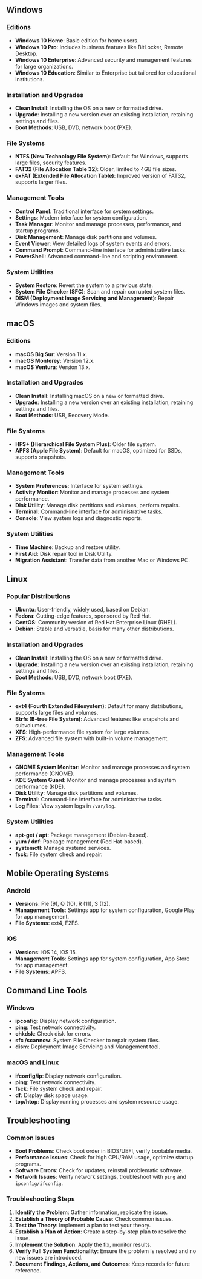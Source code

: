 
## Windows

### Editions
- **Windows 10 Home**: Basic edition for home users.
- **Windows 10 Pro**: Includes business features like BitLocker, Remote Desktop.
- **Windows 10 Enterprise**: Advanced security and management features for large organizations.
- **Windows 10 Education**: Similar to Enterprise but tailored for educational institutions.

### Installation and Upgrades
- **Clean Install**: Installing the OS on a new or formatted drive.
- **Upgrade**: Installing a new version over an existing installation, retaining settings and files.
- **Boot Methods**: USB, DVD, network boot (PXE).

### File Systems
- **NTFS (New Technology File System)**: Default for Windows, supports large files, security features.
- **FAT32 (File Allocation Table 32)**: Older, limited to 4GB file sizes.
- **exFAT (Extended File Allocation Table)**: Improved version of FAT32, supports larger files.

### Management Tools
- **Control Panel**: Traditional interface for system settings.
- **Settings**: Modern interface for system configuration.
- **Task Manager**: Monitor and manage processes, performance, and startup programs.
- **Disk Management**: Manage disk partitions and volumes.
- **Event Viewer**: View detailed logs of system events and errors.
- **Command Prompt**: Command-line interface for administrative tasks.
- **PowerShell**: Advanced command-line and scripting environment.

### System Utilities
- **System Restore**: Revert the system to a previous state.
- **System File Checker (SFC)**: Scan and repair corrupted system files.
- **DISM (Deployment Image Servicing and Management)**: Repair Windows images and system files.

## macOS

### Editions
- **macOS Big Sur**: Version 11.x.
- **macOS Monterey**: Version 12.x.
- **macOS Ventura**: Version 13.x.

### Installation and Upgrades
- **Clean Install**: Installing macOS on a new or formatted drive.
- **Upgrade**: Installing a new version over an existing installation, retaining settings and files.
- **Boot Methods**: USB, Recovery Mode.

### File Systems
- **HFS+ (Hierarchical File System Plus)**: Older file system.
- **APFS (Apple File System)**: Default for macOS, optimized for SSDs, supports snapshots.

### Management Tools
- **System Preferences**: Interface for system settings.
- **Activity Monitor**: Monitor and manage processes and system performance.
- **Disk Utility**: Manage disk partitions and volumes, perform repairs.
- **Terminal**: Command-line interface for administrative tasks.
- **Console**: View system logs and diagnostic reports.

### System Utilities
- **Time Machine**: Backup and restore utility.
- **First Aid**: Disk repair tool in Disk Utility.
- **Migration Assistant**: Transfer data from another Mac or Windows PC.

## Linux

### Popular Distributions
- **Ubuntu**: User-friendly, widely used, based on Debian.
- **Fedora**: Cutting-edge features, sponsored by Red Hat.
- **CentOS**: Community version of Red Hat Enterprise Linux (RHEL).
- **Debian**: Stable and versatile, basis for many other distributions.

### Installation and Upgrades
- **Clean Install**: Installing the OS on a new or formatted drive.
- **Upgrade**: Installing a new version over an existing installation, retaining settings and files.
- **Boot Methods**: USB, DVD, network boot (PXE).

### File Systems
- **ext4 (Fourth Extended Filesystem)**: Default for many distributions, supports large files and volumes.
- **Btrfs (B-tree File System)**: Advanced features like snapshots and subvolumes.
- **XFS**: High-performance file system for large volumes.
- **ZFS**: Advanced file system with built-in volume management.

### Management Tools
- **GNOME System Monitor**: Monitor and manage processes and system performance (GNOME).
- **KDE System Guard**: Monitor and manage processes and system performance (KDE).
- **Disk Utility**: Manage disk partitions and volumes.
- **Terminal**: Command-line interface for administrative tasks.
- **Log Files**: View system logs in `/var/log`.

### System Utilities
- **apt-get / apt**: Package management (Debian-based).
- **yum / dnf**: Package management (Red Hat-based).
- **systemctl**: Manage systemd services.
- **fsck**: File system check and repair.

## Mobile Operating Systems

### Android
- **Versions**: Pie (9), Q (10), R (11), S (12).
- **Management Tools**: Settings app for system configuration, Google Play for app management.
- **File Systems**: ext4, F2FS.

### iOS
- **Versions**: iOS 14, iOS 15.
- **Management Tools**: Settings app for system configuration, App Store for app management.
- **File Systems**: APFS.

## Command Line Tools

### Windows
- **ipconfig**: Display network configuration.
- **ping**: Test network connectivity.
- **chkdsk**: Check disk for errors.
- **sfc /scannow**: System File Checker to repair system files.
- **dism**: Deployment Image Servicing and Management tool.

### macOS and Linux
- **ifconfig/ip**: Display network configuration.
- **ping**: Test network connectivity.
- **fsck**: File system check and repair.
- **df**: Display disk space usage.
- **top/htop**: Display running processes and system resource usage.

## Troubleshooting

### Common Issues
- **Boot Problems**: Check boot order in BIOS/UEFI, verify bootable media.
- **Performance Issues**: Check for high CPU/RAM usage, optimize startup programs.
- **Software Errors**: Check for updates, reinstall problematic software.
- **Network Issues**: Verify network settings, troubleshoot with `ping` and `ipconfig/ifconfig`.

### Troubleshooting Steps
1. **Identify the Problem**: Gather information, replicate the issue.
2. **Establish a Theory of Probable Cause**: Check common issues.
3. **Test the Theory**: Implement a plan to test your theory.
4. **Establish a Plan of Action**: Create a step-by-step plan to resolve the issue.
5. **Implement the Solution**: Apply the fix, monitor results.
6. **Verify Full System Functionality**: Ensure the problem is resolved and no new issues are introduced.
7. **Document Findings, Actions, and Outcomes**: Keep records for future reference.

